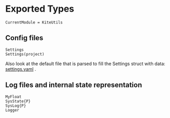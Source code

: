 # Exported Types

```@meta
CurrentModule = KiteUtils
```

## Config files
```@docs
Settings
Settings(project)
```
Also look at the default file that is parsed to fill the Settings struct with data: [settings.yaml](https://github.com/ufechner7/KiteUtils.jl/blob/main/data/settings.yaml) .

## Log files and internal state representation
```@docs
MyFloat
SysState{P}
SysLog{P}
Logger
```